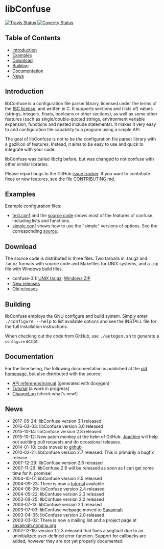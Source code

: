 libConfuse
==========
[![Travis Status][]][Travis] [![Coverity Status][]][Coverity Scan]

Table of Contents
-----------------

* [Introduction](#introduction)
* [Examples](#examples)
* [Download](#download)
* [Building](#building)
* [Documentation](#documentation)
* [News](#news)


Introduction
------------

libConfuse is a configuration file parser library, licensed under the
terms of the [ISC license][1], and written in C.  It supports sections
and (lists of) values (strings, integers, floats, booleans or other
sections), as well as some other features (such as single/double-quoted
strings, environment variable expansion, functions and nested include
statements).  It makes it very easy to add configuration file capability
to a program using a simple API.

The goal of libConfuse is not to be _the_ configuration file parser
library with a gazillion of features.  Instead, it aims to be easy to
use and quick to integrate with your code.

libConfuse was called libcfg before, but was changed to not confuse with
other similar libraries.

Please report bugs to the GitHub [issue tracker][2].  If you want to
contribute fixes or new features, see the file
[CONTRIBUTING.md](CONTRIBUTING.md).


Examples
--------

Example configuration files:

* [test.conf](examples/test.conf) and the
  [source code](examples/cfgtest.c) shows most of the
  features of confuse, including lists and functions.
* [simple.conf](examples/simple.conf) shows how to use the
  "simple" versions of options. See the corresponding
  [source](examples/simple.c).


Download
--------

The source code is distributed in three files: Two tarballs in .tar.gz
and .tar.xz formats with source code and Makefiles for UNIX systems, and
a .zip file with Windows build files.

* confuse-3.1:
  [UNIX tar.gz](https://github.com/martinh/libconfuse/releases/download/v3.1/confuse-3.1.tar.gz),
  [Windows ZIP](https://github.com/martinh/libconfuse/releases/download/v3.1/confuse-3.1.zip)
* [New releases](https://github.com/martinh/libconfuse/releases)
* [Old releases](http://savannah.nongnu.org/download/confuse/)


Building
--------

libConfuse employs the GNU configure and build system.  Simply enter
<kbd>./configure --help</kbd> to list available options and see the
INSTALL file for the full installation instructions.

When checking out the code from GitHub, use <kbd>./autogen.sh</kbd> to
generate a `configure` script.


Documentation
-------------

For the time being, the following documentation is published at the
[old homepage](http://www.nongnu.org/confuse/), but also distributed
with the source:

* [API reference/manual](http://www.nongnu.org/confuse/manual/) (generated with doxygen)
* [Tutorial](http://www.nongnu.org/confuse/tutorial-html/) (a work in progress)
* [ChangeLog](ChangeLog.md) (check what's new!)


News
----

* 2017-05-24: libConfuse version 3.1 released
* 2016-03-03: libConfuse version 3.0 released
* 2015-10-14: libConfuse version 2.8 released
* 2015-10-12: New patch monkey at the helm of GitHub.
  [Joachim](https://github.com/troglobit) will help out auditing pull
  requests and do occasional releases.
* 2014-01-10: code moved to
  [github](https://github.com/martinh/libconfuse)
* 2010-02-21: libConfuse version 2.7 released. This is primarily a
  bugfix release
* 2007-12-29: libConfuse version 2.6 released
* 2007-11-29: libConfuse 2.6 will be released as soon as I can get some
  time for it. promise!
* 2004-10-17: libConfuse version 2.5 released
* 2004-09-23: There is now a
  [tutorial](http://www.nongnu.org/confuse/tutorial-html/index.html)
  available
* 2004-08-09: libConfuse version 2.4 released
* 2004-05-22: libConfuse version 2.3 released
* 2003-09-25: libConfuse version 2.2 released
* 2003-07-13: libConfuse version 2.1 released
* 2003-07-03: libConfuse webpage moved to
  [Savannah](http://www.nongnu.org/confuse/)
* 2003-04-05: libConfuse version 2.0 released
* 2003-03-02: There is now a mailing list and a project page at
  [savannah.nongnu.org](http://savannah.nongnu.org/projects/confuse/)
* 2002-12-18: version 1.2.3 released that fixes a segfault due to an
  uninitialized user-defined error function. Support for callbacks are
  added, however they are not yet properly documented


[1]:                http://en.wikipedia.org/wiki/ISC_license
[2]:                https://github.com/martinh/libconfuse/issues
[Travis]:           https://travis-ci.org/troglobit/libconfuse
[Travis Status]:    https://travis-ci.org/troglobit/libconfuse.png?branch=master
[Coverity Scan]:    https://scan.coverity.com/projects/6674
[Coverity Status]:  https://scan.coverity.com/projects/6674/badge.svg

<!--
  -- Local Variables:
  -- mode: markdown
  -- End:
  -->
